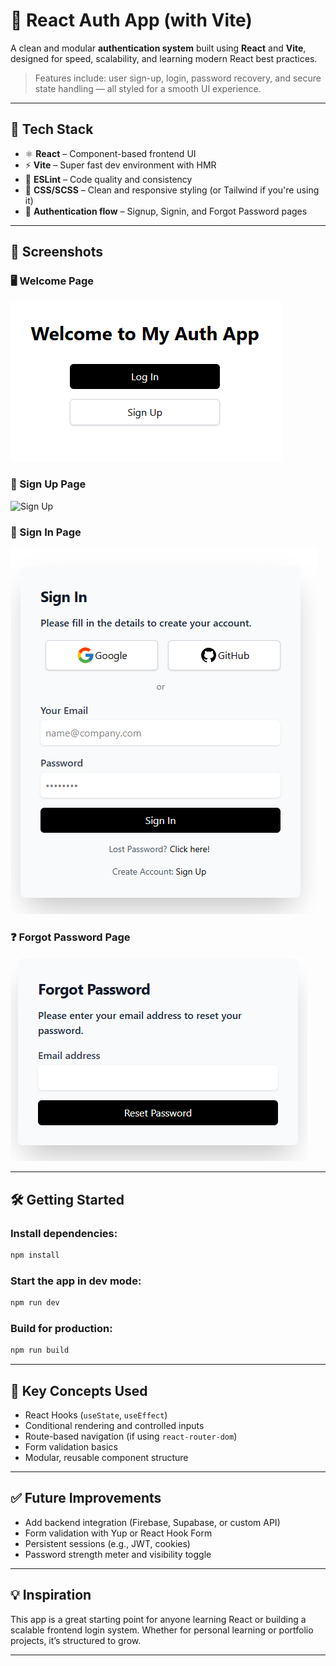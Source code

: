 # 🔐 React Auth App (with Vite)

A clean and modular **authentication system** built using **React** and **Vite**, designed for speed, scalability, and learning modern React best practices.

> Features include: user sign-up, login, password recovery, and secure state handling — all styled for a smooth UI experience.

---

## 🚀 Tech Stack

- ⚛️ **React** – Component-based frontend UI
- ⚡ **Vite** – Super fast dev environment with HMR
- 🎯 **ESLint** – Code quality and consistency
- 🎨 **CSS/SCSS** – Clean and responsive styling (or Tailwind if you're using it)
- 🔐 **Authentication flow** – Signup, Signin, and Forgot Password pages

---

## 📸 Screenshots

### 🖥 Welcome Page

![welcomePage](./public/welcomePage.png)

### 📝 Sign Up Page

![Sign Up](.public/SignUpPage.png)

### 🔐 Sign In Page

![Sign In](./public/SignInPage.png)

### ❓ Forgot Password Page

![Forgot Password](./public/ForgotPassword.png)

---

## 🛠️ Getting Started

### Install dependencies:

```bash
npm install
```

### Start the app in dev mode:

```bash
npm run dev
```

### Build for production:

```bash
npm run build
```

---

## 🧠 Key Concepts Used

- React Hooks (`useState`, `useEffect`)
- Conditional rendering and controlled inputs
- Route-based navigation (if using `react-router-dom`)
- Form validation basics
- Modular, reusable component structure

---

## ✅ Future Improvements

- Add backend integration (Firebase, Supabase, or custom API)
- Form validation with Yup or React Hook Form
- Persistent sessions (e.g., JWT, cookies)
- Password strength meter and visibility toggle

---

## 💡 Inspiration

This app is a great starting point for anyone learning React or building a scalable frontend login system. Whether for personal learning or portfolio projects, it’s structured to grow.

---

